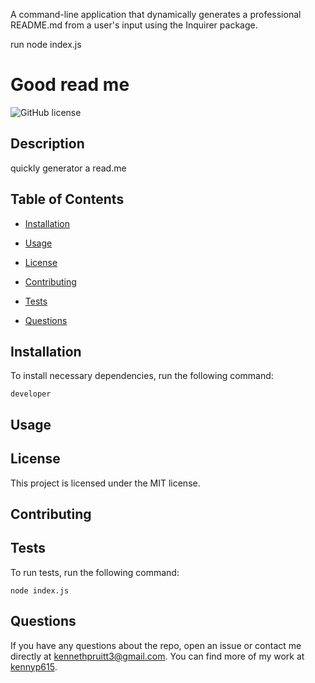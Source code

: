 A command-line application that dynamically generates a professional README.md from a user's input using the Inquirer package.

run node index.js

# Good read me
![GitHub license](https://img.shields.io/badge/license-MIT-blue.svg)

## Description

quickly generator a read.me

## Table of Contents 

* [Installation](#installation)

* [Usage](#usage)

* [License](#license)

* [Contributing](#contributing)

* [Tests](#tests)

* [Questions](#questions)

## Installation

To install necessary dependencies, run the following command:

```
developer
```

## Usage



## License

This project is licensed under the MIT license.
  
## Contributing



## Tests

To run tests, run the following command:

```
node index.js
```

## Questions

If you have any questions about the repo, open an issue or contact me directly at kennethpruitt3@gmail.com. You can find more of my work at [kennyp615](https://github.com/kennyp615/).

